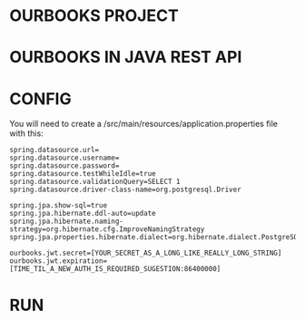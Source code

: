 # OURBOOKS PROJECT

# OURBOOKS IN JAVA REST API 

# CONFIG
You will need to create a /src/main/resources/application.properties file with this:
````
spring.datasource.url=
spring.datasource.username=
spring.datasource.password=
spring.datasource.testWhileIdle=true
spring.datasource.validationQuery=SELECT 1
spring.datasource.driver-class-name=org.postgresql.Driver

spring.jpa.show-sql=true
spring.jpa.hibernate.ddl-auto=update
spring.jpa.hibernate.naming-strategy=org.hibernate.cfg.ImproveNamingStrategy
spring.jpa.properties.hibernate.dialect=org.hibernate.dialect.PostgreSQLDialect

ourbooks.jwt.secret=[YOUR_SECRET_AS_A_LONG_LIKE_REALLY_LONG_STRING]
ourbooks.jwt.expiration=[TIME_TIL_A_NEW_AUTH_IS_REQUIRED_SUGESTION:86400000]
````
# RUN